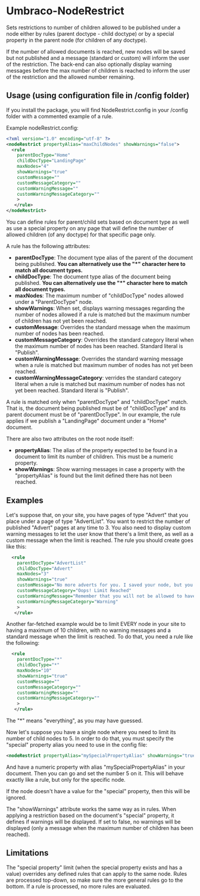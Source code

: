 # Umbraco-NodeRestrict
Sets restrictions to number of children allowed to be published under a node either by rules (parent doctype - child doctype) or by a special property in the parent node (for children of any doctype).

If the number of allowed documents is reached, new nodes will be saved but not published and a message (standard or custom) will inform the user of the restriction. The back-end can also optionally display warning messages before the max number of children is reached to inform the user of the restriction and the allowed number remaining.

## Usage (using configuration file in /config folder)
If you install the package, you will find NodeRestrict.config in your /config folder with a commented example of a rule.

Example nodeRestrict.config:

```xml
<?xml version="1.0" encoding="utf-8" ?>
<nodeRestrict propertyAlias="maxChildNodes" showWarnings="false">
  <rule 
    parentDocType="Home" 
    childDocType="LandingPage" 
    maxNodes="4"
    showWarnings="true"
    customMessage=""
    customMessageCategory=""
    customWarningMessage=""
    customWarningMessageCategory=""
    >
   </rule>
</nodeRestrict>
 ```
You can define rules for parent/child sets based on document type as well as use a special property on any page that will define the number of allowed children (of any doctype) for that specific page only.

A rule has the following attributes:

* **parentDocType**: The document type alias of the parent of the document being published. **You can alternatively use the "*" character here to match all document types.**
* **childDocType**: The document type alias of the document being published. **You can alternatively use the "*" character here to match all document types.**
* **maxNodes**: The maximum number of "childDocType" nodes allowed under a "ParentDocType" node.
* **showWarnings**: When set, displays warning messages regarding the number of nodes allowed if a rule is matched but the maximum number of children has not yet been reached.
* **customMessage**: Overrides the standard message when the maximum number of nodes has been reached.
* **customMessageCategory**: Overrides the standard category literal when the maximum number of nodes has been reached. Standard literal is "Publish".
* **customWarningMessage**: Overrides the standard warning message when a rule is matched but maximum number of nodes has not yet been reached.
* **customWarningMessageCategory**: verrides the standard category literal when a rule is matched but maximum number of nodes has not yet been reached. Standard literal is "Publish".

A rule is matched only when "parentDocType" and "childDocType" match. That is, the document being published must be of "childDocType" and its parent document must be of "parentDocType". In our example, the rule applies if we publish a "LandingPage" document under a "Home" document.

There are also two attributes on the root node itself:
* **propertyAlias**: The alias of the property expected to be found in a document to limit its number of children. This must be a numeric property.
* **showWarnings**: Show warning messages in case a property with the "propertyAlias" is found but the limit defined there has not been reached.


## Examples
Let's suppose that, on your site, you have pages of type "Advert" that you place under a page of type "AdvertList". You want to restrict the number of published "Advert" pages at any time to 3. You also need to display custom warning messages to let the user know that there's a limit there, as well as a custom message when the limit is reached. The rule you should create goes like this:


```xml
  <rule 
    parentDocType="AdvertList" 
    childDocType="Advert" 
    maxNodes="3"
    showWarnings="true"
    customMessage="No more adverts for you. I saved your node, but you are only allowed 3 published adverts."
    customMessageCategory="Oops! Limit Reached"
    customWarningMessage="Remember that you will not be allowed to have more than 3 adverts published here."
    customWarningMessageCategory="Warning"
    >
   </rule>
 ```
 
 Another far-fetched example would be to limit EVERY node in your site to having a maximum of 10 children, with no warning messages and a standard message when the limit is reached. To do that, you need a rule like the following:
 
```xml
  <rule 
    parentDocType="*" 
    childDocType="*" 
    maxNodes="10"
    showWarnings="true"
    customMessage=""
    customMessageCategory=""
    customWarningMessage=""
    customWarningMessageCategory=""
    >
   </rule>
 ```
 
 The "*" means "everything", as you may have guessed.
 
 Now let's suppose you have a single node where you need to limit its number of child nodes to 5. In order to do that, you must specify the "special" property alias you need to use in the config file:

```xml
<nodeRestrict propertyAlias="mySpecialPropertyAlias" showWarnings="true">
```
And have a numeric property with alias "mySpecialPropertyAlias" in your document. Then you can go and set the number 5 on it. This will behave exactly like a rule, but only for the specific node. 

If the node doesn't have a value for the "special" property, then this will be ignored. 

The "showWarnings" attribute works the same way as in rules. When applying a restriction based on the document's "special" property, it defines if warnings will be displayed. If set to false, no warnings will be displayed (only a message when the maximum number of children has been reached).

## Limitations 
The "special property" limit (when the special property exists and has a value) overrides any defined rules that can apply to the same node.
Rules are processed top-down, so make sure the more general rules go to the bottom. If a rule is processed, no more rules are evaluated.
